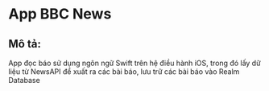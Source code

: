 # App BBC News

## Mô tả:
App đọc báo sử dụng ngôn ngữ Swift trên hệ điều hành iOS, trong đó lấy dữ liệu từ NewsAPI để xuất ra các bài báo, lưu trữ các bài báo vào Realm Database


